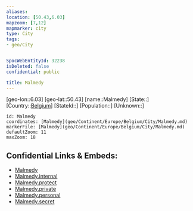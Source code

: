 ```yaml
---
aliases: 
location: [50.43,6.03]
mapzoom: [7,12] 
mapmarker: city 
type: City
tags:
- geo/City


SpocWebEntityId: 32238
isDeleted: false
confidential: public

title: Malmedy
---
```

[geo-lon::6.03]
[geo-lat::50.43]
[name::Malmedy]
[State::]
[Country::[Belgium](geo/Continent/Europe/Belgium.md)]
[StateId::]
[Population::]
[Unknown::]


```leaflet
id: Malmedy
coordinates: [Malmedy](geo/Continent/Europe/Belgium/City/Malmedy.md)
markerFile: [Malmedy](geo/Continent/Europe/Belgium/City/Malmedy.md)
defaultZoom: 11 
maxZoom: 18
```


## Confidential Links & Embeds: 
- [Malmedy](../../../../../../_public/geo/Continent/Europe/Belgium/City/Malmedy.md) 
- [Malmedy.internal](../../../../../../_internal/geo/Continent/Europe/Belgium/City/Malmedy.internal.md) 
- [Malmedy.protect](../../../../../../_protect/geo/Continent/Europe/Belgium/City/Malmedy.protect.md) 
- [Malmedy.private](../../../../../../_private/geo/Continent/Europe/Belgium/City/Malmedy.private.md) 
- [Malmedy.personal](../../../../../../_personal/geo/Continent/Europe/Belgium/City/Malmedy.personal.md) 
- [Malmedy.secret](../../../../../../_secret/geo/Continent/Europe/Belgium/City/Malmedy.secret.md) 
